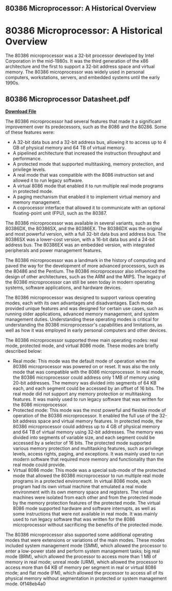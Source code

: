 ## 80386 Microprocessor: A Historical Overview

  
# 80386 Microprocessor: A Historical Overview
 
The 80386 microprocessor was a 32-bit processor developed by Intel Corporation in the mid-1980s. It was the third generation of the x86 architecture and the first to support a 32-bit address space and virtual memory. The 80386 microprocessor was widely used in personal computers, workstations, servers, and embedded systems until the early 1990s.
 
## 80386 Microprocessor Datasheet.pdf


[**Download File**](https://www.google.com/url?q=https%3A%2F%2Ffancli.com%2F2tLaM3&sa=D&sntz=1&usg=AOvVaw1kc_hX6X_8iofuocXhY2cM)

 
The 80386 microprocessor had several features that made it a significant improvement over its predecessors, such as the 8086 and the 80286. Some of these features were:
 
- A 32-bit data bus and a 32-bit address bus, allowing it to access up to 4 GB of physical memory and 64 TB of virtual memory.
- A pipelined architecture that increased the instruction throughput and performance.
- A protected mode that supported multitasking, memory protection, and privilege levels.
- A real mode that was compatible with the 8086 instruction set and allowed it to run legacy software.
- A virtual 8086 mode that enabled it to run multiple real mode programs in protected mode.
- A paging mechanism that enabled it to implement virtual memory and memory management.
- A coprocessor interface that allowed it to communicate with an optional floating-point unit (FPU), such as the 80387.

The 80386 microprocessor was available in several variants, such as the 80386DX, the 80386SX, and the 80386EX. The 80386DX was the original and most powerful version, with a full 32-bit data bus and address bus. The 80386SX was a lower-cost version, with a 16-bit data bus and a 24-bit address bus. The 80386EX was an embedded version, with integrated peripherals and power management features.
 
The 80386 microprocessor was a landmark in the history of computing and paved the way for the development of more advanced processors, such as the 80486 and the Pentium. The 80386 microprocessor also influenced the design of other architectures, such as the ARM and the MIPS. The legacy of the 80386 microprocessor can still be seen today in modern operating systems, software applications, and hardware devices.
  
The 80386 microprocessor was designed to support various operating modes, each with its own advantages and disadvantages. Each mode provided unique features and was designed for certain use cases, such as running older applications, advanced memory management, and system management duties. Understanding these operating modes is critical for understanding the 80386 microprocessor's capabilities and limitations, as well as how it was employed in early personal computers and other devices.
 
The 80386 microprocessor supported three main operating modes: real mode, protected mode, and virtual 8086 mode. These modes are briefly described below:

- Real mode: This mode was the default mode of operation when the 80386 microprocessor was powered on or reset. It was also the only mode that was compatible with the 8086 microprocessor. In real mode, the 80386 microprocessor could address only 1 MB of memory using 20-bit addresses. The memory was divided into segments of 64 KB each, and each segment could be accessed by an offset of 16 bits. The real mode did not support any memory protection or multitasking features. It was mainly used to run legacy software that was written for the 8086 microprocessor.
- Protected mode: This mode was the most powerful and flexible mode of operation of the 80386 microprocessor. It enabled the full use of the 32-bit address space and virtual memory features. In protected mode, the 80386 microprocessor could address up to 4 GB of physical memory and 64 TB of virtual memory using 32-bit addresses. The memory was divided into segments of variable size, and each segment could be accessed by a selector of 16 bits. The protected mode supported various memory protection and multitasking features, such as privilege levels, access rights, paging, and exceptions. It was mainly used to run modern software that required more memory and functionality than the real mode could provide.
- Virtual 8086 mode: This mode was a special sub-mode of the protected mode that allowed the 80386 microprocessor to run multiple real mode programs in a protected environment. In virtual 8086 mode, each program had its own virtual machine that emulated a real mode environment with its own memory space and registers. The virtual machines were isolated from each other and from the protected mode by the memory protection features of the protected mode. The virtual 8086 mode supported hardware and software interrupts, as well as some instructions that were not available in real mode. It was mainly used to run legacy software that was written for the 8086 microprocessor without sacrificing the benefits of the protected mode.

The 80386 microprocessor also supported some additional operating modes that were extensions or variations of the main modes. These modes included system management mode (SMM), which allowed the processor to enter a low-power state and perform system management tasks; big real mode (BRM), which allowed the processor to access more than 1 MB of memory in real mode; unreal mode (URM), which allowed the processor to access more than 64 KB of memory per segment in real or virtual 8086 mode; and flat mode (FM), which allowed the processor to access all of its physical memory without segmentation in protected or system management mode.
 0f148eb4a0
